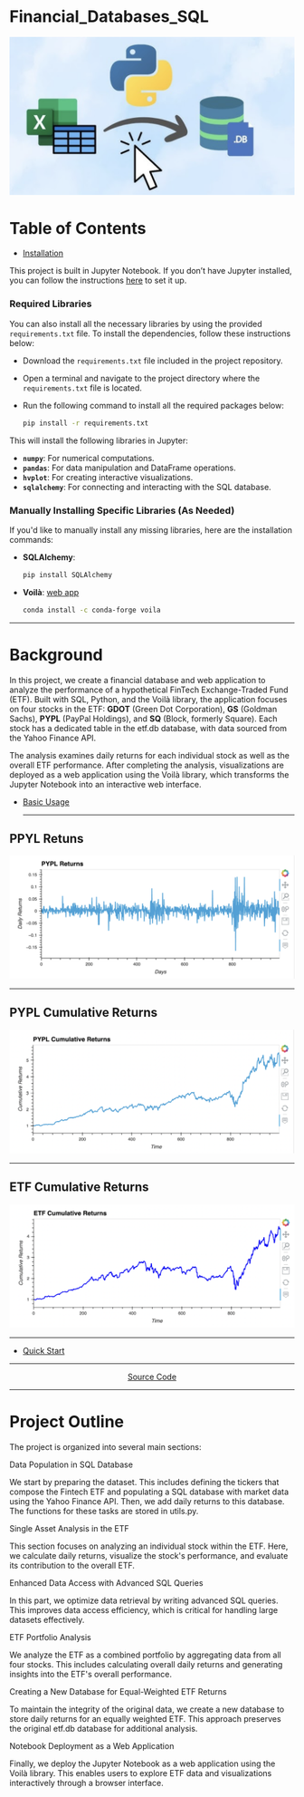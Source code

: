 # Financial_Databases_SQL


![Display](Resources/DBsql.png)


# Table of Contents


- [Installation](#installation)
   
This project is built in Jupyter Notebook. If you don’t have Jupyter installed, you can follow the instructions [here](https://jupyterlab.readthedocs.io/en/stable/getting_started/installation.html) to set it up.

### Required Libraries

You can also install all the necessary libraries by using the provided `requirements.txt` file. To install the dependencies, follow these instructions below:

-  Download the `requirements.txt` file included in the project repository.
-  Open a terminal and navigate to the project directory where the `requirements.txt` file is located.
-  Run the following command to install all the required packages below:

   ```bash
   pip install -r requirements.txt
   ```

This will install the following libraries in Jupyter:
- **`numpy`**: For numerical computations.
- **`pandas`**: For data manipulation and DataFrame operations.
- **`hvplot`**: For creating interactive visualizations.
- **`sqlalchemy`**: For connecting and interacting with the SQL database.

### Manually Installing Specific Libraries (As Needed)

If you'd like to manually install any missing libraries, here are the installation commands:
- **SQLAlchemy**:
  
  ```bash
  pip install SQLAlchemy
  ```
- **Voilà**:     [web app](https://github.com/voila-dashboards/voila)
  
  ```bash
  conda install -c conda-forge voila
  ```
---


# Background

In this project, we create a financial database and web application to analyze the performance of a hypothetical FinTech Exchange-Traded Fund (ETF). Built with SQL, Python, and the Voilà library, the application focuses on four stocks in the ETF: __GDOT__ (Green Dot Corporation), __GS__ (Goldman Sachs), __PYPL__ (PayPal Holdings), and __SQ__ (Block, formerly Square). Each stock has a dedicated table in the etf.db database, with data sourced from the Yahoo Finance API.

The analysis examines daily returns for each individual stock as well as the overall ETF performance. After completing the analysis, visualizations are deployed as a web application using the Voilà library, which transforms the Jupyter Notebook into an interactive web interface.


   
- [Basic Usage](#basic-usage)

  ---

## PPYL Retuns 

![Display](Resources/PPYL_Return.png)


---
## PYPL Cumulative Returns

![Display](Resources/PYPL_Cumulative.png)


---

## ETF Cumulative Returns

![Display](Resources/ETF_Cumulative.png)


---


- [Quick Start](#quick-start)
   
-----

 <div align="center">
   
   [Source Code](https://github.com/kelvinkissi/Financial-Databases-SQL/blob/main/etf_analyzer.ipynb)
   
</div>

-----

# Project Outline

The project is organized into several main sections:

Data Population in SQL Database

We start by preparing the dataset. This includes defining the tickers that compose the Fintech ETF and populating a SQL database with market data using the Yahoo Finance API. Then, we add daily returns to this database. The functions for these tasks are stored in utils.py.

Single Asset Analysis in the ETF

This section focuses on analyzing an individual stock within the ETF. Here, we calculate daily returns, visualize the stock's performance, and evaluate its contribution to the overall ETF.

Enhanced Data Access with Advanced SQL Queries

In this part, we optimize data retrieval by writing advanced SQL queries. This improves data access efficiency, which is critical for handling large datasets effectively.

ETF Portfolio Analysis

We analyze the ETF as a combined portfolio by aggregating data from all four stocks. This includes calculating overall daily returns and generating insights into the ETF's overall performance.

Creating a New Database for Equal-Weighted ETF Returns

To maintain the integrity of the original data, we create a new database to store daily returns for an equally weighted ETF. This approach preserves the original etf.db database for additional analysis.

Notebook Deployment as a Web Application

Finally, we deploy the Jupyter Notebook as a web application using the Voilà library. This enables users to explore ETF data and visualizations interactively through a browser interface.
